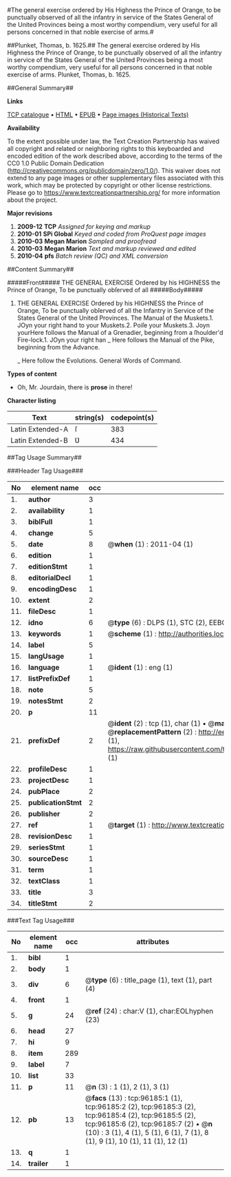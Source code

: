 #The general exercise ordered by His Highness the Prince of Orange,  to be punctually observed of all the infantry in service of the States General of the United Provinces being a most worthy compendium, very useful for all persons concerned in that noble exercise of arms.#

##Plunket, Thomas, b. 1625.##
The general exercise ordered by His Highness the Prince of Orange,  to be punctually observed of all the infantry in service of the States General of the United Provinces being a most worthy compendium, very useful for all persons concerned in that noble exercise of arms.
Plunket, Thomas, b. 1625.

##General Summary##

**Links**

[TCP catalogue](http://www.ota.ox.ac.uk/tcp/)  • 
[HTML](http://tei.it.ox.ac.uk/tcp/Texts-HTML/free/A52/A52834.html)  • 
[EPUB](http://tei.it.ox.ac.uk/tcp/Texts-EPUB/free/A52/A52834.epub) • 
[Page images (Historical Texts)](https://historicaltexts.jisc.ac.uk/eebo-12985230e)

**Availability**

To the extent possible under law, the Text Creation Partnership has waived all copyright and related or neighboring rights to this keyboarded and encoded edition of the work described above, according to the terms of the CC0 1.0 Public Domain Dedication (http://creativecommons.org/publicdomain/zero/1.0/). This waiver does not extend to any page images or other supplementary files associated with this work, which may be protected by copyright or other license restrictions. Please go to https://www.textcreationpartnership.org/ for more information about the project.

**Major revisions**

1. __2009-12__ __TCP__ *Assigned for keying and markup*
1. __2010-01__ __SPi Global__ *Keyed and coded from ProQuest page images*
1. __2010-03__ __Megan Marion__ *Sampled and proofread*
1. __2010-03__ __Megan Marion__ *Text and markup reviewed and edited*
1. __2010-04__ __pfs__ *Batch review (QC) and XML conversion*

##Content Summary##

#####Front#####
THE GENERAL EXERCISE Ordered by his HIGHNESS the Prince of Orange, To be punctually obſerved of all 
#####Body#####

1. THE GENERAL EXERCISE Ordered by his HIGHNESS the Prince of Orange, To be punctually obſerved of all the Infantry in Service of the States General of the United Provinces.
The Manual of the Muskets.1. JOyn your right hand to your Muskets.2. Poiſe your Muskets.3. Joyn yourHere follows the Manual of a Grenadier, beginning from a ſhoulder'd Fire-lock.1. JOyn your right han
    _ Here follows the Manual of the Pike, beginning from the Advance.

    _ Here follow the Evolutions. General Words of Command.

**Types of content**

  * Oh, Mr. Jourdain, there is **prose** in there!

**Character listing**


|Text|string(s)|codepoint(s)|
|---|---|---|
|Latin Extended-A|ſ|383|
|Latin Extended-B|Ʋ|434|

##Tag Usage Summary##

###Header Tag Usage###

|No|element name|occ|attributes|
|---|---|---|---|
|1.|__author__|3||
|2.|__availability__|1||
|3.|__biblFull__|1||
|4.|__change__|5||
|5.|__date__|8| @__when__ (1) : 2011-04 (1)|
|6.|__edition__|1||
|7.|__editionStmt__|1||
|8.|__editorialDecl__|1||
|9.|__encodingDesc__|1||
|10.|__extent__|2||
|11.|__fileDesc__|1||
|12.|__idno__|6| @__type__ (6) : DLPS (1), STC (2), EEBO-CITATION (1), OCLC (1), VID (1)|
|13.|__keywords__|1| @__scheme__ (1) : http://authorities.loc.gov/ (1)|
|14.|__label__|5||
|15.|__langUsage__|1||
|16.|__language__|1| @__ident__ (1) : eng (1)|
|17.|__listPrefixDef__|1||
|18.|__note__|5||
|19.|__notesStmt__|2||
|20.|__p__|11||
|21.|__prefixDef__|2| @__ident__ (2) : tcp (1), char (1)  •  @__matchPattern__ (2) : ([0-9\-]+):([0-9IVX]+) (1), (.+) (1)  •  @__replacementPattern__ (2) : http://eebo.chadwyck.com/downloadtiff?vid=$1&page=$2 (1), https://raw.githubusercontent.com/textcreationpartnership/Texts/master/tcpchars.xml#$1 (1)|
|22.|__profileDesc__|1||
|23.|__projectDesc__|1||
|24.|__pubPlace__|2||
|25.|__publicationStmt__|2||
|26.|__publisher__|2||
|27.|__ref__|1| @__target__ (1) : http://www.textcreationpartnership.org/docs/. (1)|
|28.|__revisionDesc__|1||
|29.|__seriesStmt__|1||
|30.|__sourceDesc__|1||
|31.|__term__|1||
|32.|__textClass__|1||
|33.|__title__|3||
|34.|__titleStmt__|2||


###Text Tag Usage###

|No|element name|occ|attributes|
|---|---|---|---|
|1.|__bibl__|1||
|2.|__body__|1||
|3.|__div__|6| @__type__ (6) : title_page (1), text (1), part (4)|
|4.|__front__|1||
|5.|__g__|24| @__ref__ (24) : char:V (1), char:EOLhyphen (23)|
|6.|__head__|27||
|7.|__hi__|9||
|8.|__item__|289||
|9.|__label__|7||
|10.|__list__|33||
|11.|__p__|11| @__n__ (3) : 1 (1), 2 (1), 3 (1)|
|12.|__pb__|13| @__facs__ (13) : tcp:96185:1 (1), tcp:96185:2 (2), tcp:96185:3 (2), tcp:96185:4 (2), tcp:96185:5 (2), tcp:96185:6 (2), tcp:96185:7 (2)  •  @__n__ (10) : 3 (1), 4 (1), 5 (1), 6 (1), 7 (1), 8 (1), 9 (1), 10 (1), 11 (1), 12 (1)|
|13.|__q__|1||
|14.|__trailer__|1||
